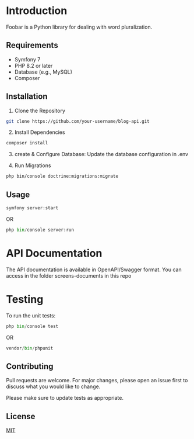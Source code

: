 # Introduction

Foobar is a Python library for dealing with word pluralization.

## Requirements

 * Symfony 7
 * PHP 8.2 or later
 * Database (e.g., MySQL)
 * Composer

## Installation

1. Clone the Repository
```bash
git clone https://github.com/your-username/blog-api.git
```
2. Install Dependencies
```bash
composer install
```
3. create & Configure Database: Update the database configuration in .env 

4. Run Migrations
```bash
php bin/console doctrine:migrations:migrate
```

## Usage

```python
symfony server:start
```
OR
```python
php bin/console server:run
```

# API Documentation
The API documentation is available in OpenAPI/Swagger format. You can access in the folder screens-documents in this repo

# Testing
To run the unit tests:

```python
php bin/console test
```
OR
```python
vendor/bin/phpunit
```

## Contributing

Pull requests are welcome. For major changes, please open an issue first
to discuss what you would like to change.

Please make sure to update tests as appropriate.

## License

[MIT](https://choosealicense.com/licenses/mit/)